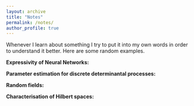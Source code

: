 ```yaml
---
layout: archive
title: "Notes"
permalink: /notes/
author_profile: true
---
```


Whenever I learn about something I try to put it into my own words in order to understand it better. Here are some random examples.

**Expressivity of Neural Networks:**

**Parameter estimation for discrete determinantal processes:**

**Random fields:**

**Characterisation of Hilbert spaces:**
